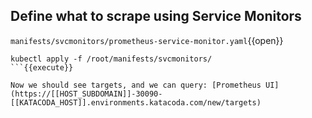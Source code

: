 ## Define what to scrape using Service Monitors

`manifests/svcmonitors/prometheus-service-monitor.yaml`{{open}}

```
kubectl apply -f /root/manifests/svcmonitors/
```{{execute}}

Now we should see targets, and we can query: [Prometheus UI](https://[[HOST_SUBDOMAIN]]-30090-[[KATACODA_HOST]].environments.katacoda.com/new/targets)
